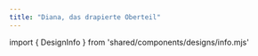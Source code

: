 ```yaml
---
title: "Diana, das drapierte Oberteil"
---
```


import { DesignInfo } from 'shared/components/designs/info.mjs'

<DesignInfo design='diana' docs />


